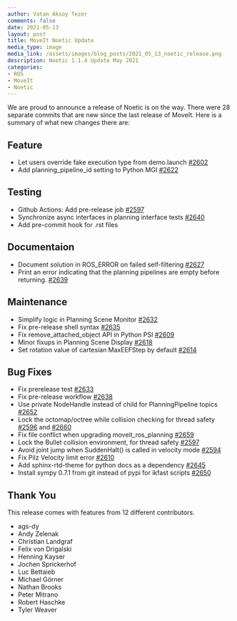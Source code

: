 ```yaml
---
author: Vatan Aksoy Tezer
comments: false
date: 2021-05-13
layout: post
title: MoveIt Noetic Update
media_type: image
media_link: /assets/images/blog_posts/2021_05_13_noetic_release.png
description: Noetic 1.1.4 Update May 2021
categories:
- ROS
- MoveIt
- Noetic
---
```




We are proud to announce a release of Noetic is on the way. There were 28 separate commits that are new since the last release of MoveIt. Here is a summary of what new changes there are:


## Feature



*   Let users override fake execution type from demo.launch [#2602](https://github.com/ros-planning/moveit/pull/2602)
*   Add planning_pipeline_id setting to Python MGI [#2622](https://github.com/ros-planning/moveit/pull/2622)


## Testing



*   Github Actions: Add pre-release job [#2597](https://github.com/ros-planning/moveit/pull/2597)
*   Synchronize async interfaces in planning interface tests [#2640](https://github.com/ros-planning/moveit/pull/2640)
*   Add pre-commit hook for .rst files


## Documentaion



*   Document solution in ROS_ERROR on failed self-filtering [#2627](https://github.com/ros-planning/moveit/pull/2627)
*   Print an error indicating that the planning pipelines are empty before returning. [#2639](https://github.com/ros-planning/moveit/pull/2639)


## Maintenance



*   Simplify logic in Planning Scene Monitor [#2632](https://github.com/ros-planning/moveit/pull/2632)
*   Fix pre-release shell syntax [#2635](https://github.com/ros-planning/moveit/pull/2635)
*   Fix remove_attached_object API in Python PSI [#2609](https://github.com/ros-planning/moveit/pull/2609)
*   Minor fixups in Planning Scene Display [#2618](https://github.com/ros-planning/moveit/pull/2618)
*   Set rotation value of cartesian MaxEEFStep by default [#2614](https://github.com/ros-planning/moveit/pull/2614)


## Bug Fixes



*   Fix prerelease test [#2633](https://github.com/ros-planning/moveit/pull/2633)
*   Fix pre-release workflow [#2638](https://github.com/ros-planning/moveit/pull/2638)
*   Use private NodeHandle instead of child for PlanningPipeline topics [#2652](https://github.com/ros-planning/moveit/pull/2652)
*   Lock the octomap/octree while collision checking for thread safety [#2596](https://github.com/ros-planning/moveit/pull/2596) and [#2660](https://github.com/ros-planning/moveit/pull/2660)
*   Fix file conflict when upgrading moveit_ros_planning [#2659](https://github.com/ros-planning/moveit/pull/2659)
*   Lock the Bullet collision environment, for thread safety [#2597](https://github.com/ros-planning/moveit/pull/2597)
*   Avoid joint jump when SuddenHalt() is called in velocity mode [#2594](https://github.com/ros-planning/moveit/pull/2594)
*   Fix Pilz Velocity limit error [#2610](https://github.com/ros-planning/moveit/pull/2610)
*   Add sphinx-rtd-theme for python docs as a dependency [#2645](https://github.com/ros-planning/moveit/pull/2645)
*   Install sympy 0.7.1 from git instead of pypi for ikfast scripts [#2650](https://github.com/ros-planning/moveit/pull/2650)


## Thank You

This release comes with features from 12 different contributors.


*   ags-dy
*   Andy Zelenak
*   Christian Landgraf
*   Felix von Drigalski
*   Henning Kayser
*   Jochen Sprickerhof
*   Luc Bettaieb
*   Michael Görner
*   Nathan Brooks
*   Peter Mitrano
*   Robert Haschke
*   Tyler Weaver
